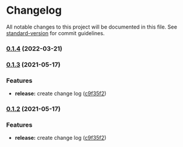 # Changelog

All notable changes to this project will be documented in this file. See [standard-version](https://github.com/conventional-changelog/standard-version) for commit guidelines.

### [0.1.4](https://github.com/studioTeaTwo/aframe-japanese-font/compare/v0.1.3...v0.1.4) (2022-03-21)

### [0.1.3](https://github.com/studioTeaTwo/aframe-japanese-font/compare/v0.1.1...v0.1.3) (2021-05-17)


### Features

* **release:** create change log ([c9f35f2](https://github.com/studioTeaTwo/aframe-japanese-font/commit/c9f35f27f32449040b0fddd59237580ca83dab52))

### [0.1.2](https://github.com/studioTeaTwo/aframe-japanese-font/compare/v0.1.1...v0.1.2) (2021-05-17)


### Features

* **release:** create change log ([c9f35f2](https://github.com/studioTeaTwo/aframe-japanese-font/commit/c9f35f27f32449040b0fddd59237580ca83dab52))
